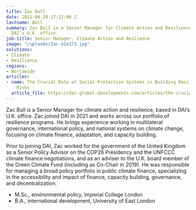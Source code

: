 ```yaml
---
title: Zac Bull
date: 2021-04-28 17:12:00 Z
lastname: Bull
summary: Zac Bull is a Senior Manager for Climate Action and Resilience, based in
  DAI’s U.K. office.
job-title: Senior Manager, Climate Action and Reslience
image: "/uploads/Zac-a1e373.jpg"
solutions:
- Climate
- Resilience
regions:
- Worldwide
articles:
- name: The Crucial Role of Social Protection Systems in Building Resilience to Climate
    Risks
  article_file: https://dai-global-developments.com/articles/the-crucial-role-of-social-protection-systems-in-building-resilience-to-climate-risks
---
```


Zac Bull is a Senior Manager for climate action and resilience, based in DAI’s U.K. office. Zac joined DAI in 2021 and works across our portfolio of resilience programs. He brings experience working in multilateral governance, international policy, and national systems on climate change, focusing on climate finance, adaptation, and capacity building.

Prior to joining DAI, Zac worked for the government of the United Kingdom as a Senior Policy Advisor on the COP26 Presidency and the UNFCCC climate finance negotiations, and as an adviser to the U.K. board member of the Green Climate Fund (including as Co-Chair in 2019). He was responsible for managing a broad policy portfolio in public climate finance, specializing in the accessibility and impact of finance, capacity building, governance, and decentralization.

* M.Sc., environmental policy, Imperial College London
* B.A., international development, University of East London